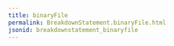 ```yaml
---
title: binaryFile
permalink: BreakdownStatement.binaryFile.html
jsonid: breakdownstatement_binaryfile
---
```

